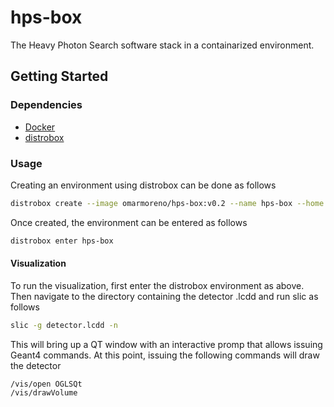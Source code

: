 # hps-box

The Heavy Photon Search software stack in a containarized environment.

## Getting Started
### Dependencies
* [Docker](https://docs.docker.com/engine/install/)
* [distrobox](https://github.com/89luca89/distrobox/blob/main/docs/README.md#installation)

### Usage

Creating an environment using distrobox can be done as follows
```bash
distrobox create --image omarmoreno/hps-box:v0.2 --name hps-box --home /path/to/desired/home
```
Once created, the environment can be entered as follows
```bash
distrobox enter hps-box
```

#### Visualization

To run the visualization, first enter the distrobox environment as above.  Then navigate to the directory containing the detector .lcdd and run slic as follows
```bash
slic -g detector.lcdd -n
```
This will bring up a QT window with an interactive promp that allows issuing Geant4 commands.  At this point, issuing the following commands will draw the detector
```
/vis/open OGLSQt
/vis/drawVolume
```

